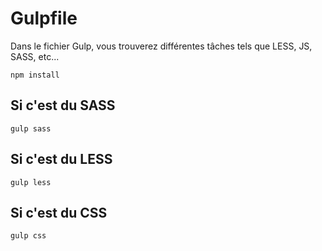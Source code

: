 # Gulpfile

Dans le fichier Gulp, vous trouverez différentes tâches tels que LESS, JS, SASS, etc...


```
npm install
```


## Si c'est du SASS

```
gulp sass
```

## Si c'est du LESS

```
gulp less
```

## Si c'est du CSS

```
gulp css
```